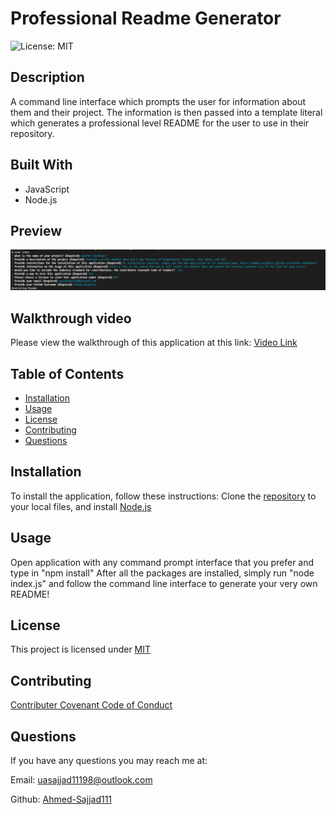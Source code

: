 # Professional Readme Generator
  ![License: MIT](https://img.shields.io/badge/License-MIT-yellow.svg)

  ## Description
  A command line interface which prompts the user for information about them and their project. The information is then passed into a template literal which generates a professional level README for the user to use in their repository.

  ## Built With
  * JavaScript
  * Node.js

  ## Preview
  ![Screenshot of application preview](./images/screenshot.PNG)

  ## Walkthrough video
  Please view the walkthrough of this application at this link: [Video Link](https://drive.google.com/file/d/1qvEHFHixKSoffI2U-1OsopXUyhr1V4bn/view)

  ## Table of Contents
  * [Installation](#installation)
  * [Usage](#usage)
  * [License](#license)
  * [Contributing](#contributing)
  * [Questions](#questions)

  ## Installation
  To install the application, follow these instructions:
  Clone the [repository](https://github.com/Ahmed-Sajjad111/professional-readme-generator) to your local files, and install [Node.js](https://nodejs.org/en/)

  ## Usage
  Open application with any command prompt interface that you prefer and type in "npm install" After all the packages are installed, simply run "node index.js" and follow the command line interface to generate your very own README!

  ## License
  This project is licensed under [MIT](https://opensource.org/licenses/MIT)

  ## Contributing
  [Contributer Covenant Code of Conduct](https://www.contributor-covenant.org/version/2/1/code_of_conduct/)

  ## Questions
  If you have any questions you may reach me at:

  Email: uasajjad11198@outlook.com

  Github: [Ahmed-Sajjad111](https://github.com/Ahmed-Sajjad111/)

